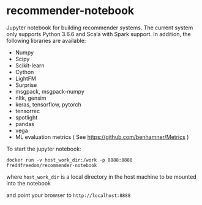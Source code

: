 # recommender-notebook
Jupyter notebook for building recommender systems. The current system only supports Python 3.6.6 and Scala with Spark support. 
In addition, the following libraries are available:

- Numpy
- Scipy
- Scikit-learn
- Cython
- LightFM
- Surprise
- msgpack, msgpack-numpy
- nltk, gensim
- keras, tensorflow, pytorch
- tensorrec
- spotlight
- pandas
- vega
- ML evaluation metrics ( See https://github.com/benhamner/Metrics )

To start the jupyter notebook:

```
docker run -v host_work_dir:/work -p 8888:8888 fred4freedom/recommender-notebook 
```

where `host_work_dir` is a local directory in the host machine to be mounted into the notebook

and point your browser to `http://localhost:8888`

